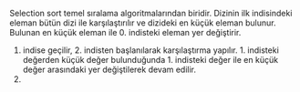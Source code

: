 Selection sort temel sıralama algoritmalarından biridir.
Dizinin ilk indisindeki eleman bütün dizi ile karşılaştırılır ve dizideki en küçük eleman bulunur.
Bulunan en küçük eleman  ile 0. indisteki eleman yer değiştirir. 
1. indise geçilir, 2. indisten başlanılarak karşılaştırma yapılır. 1. indisteki değerden küçük değer bulunduğunda 1. indisteki değer ile en küçük değer arasındaki yer değiştilerek devam edilir.
2.  
